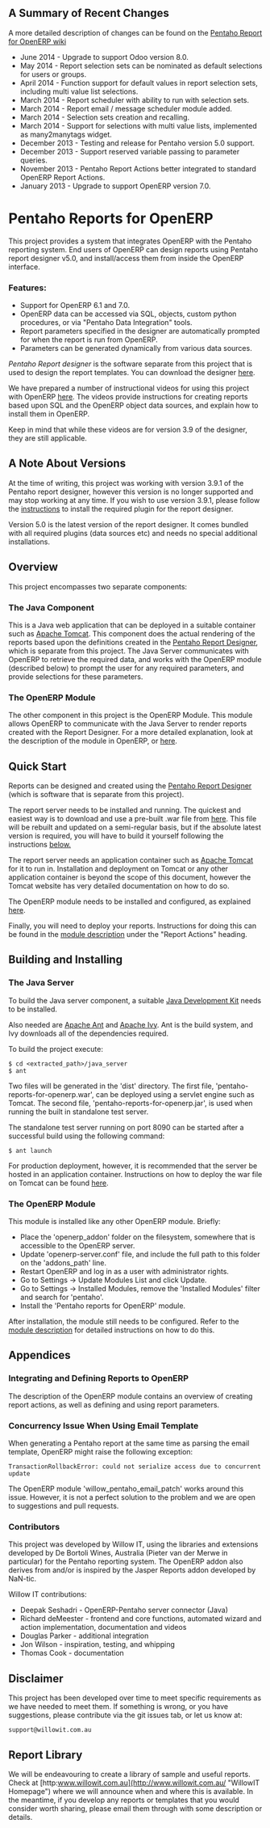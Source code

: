## A Summary of Recent Changes

A more detailed description of changes can be found on the [Pentaho Report for OpenERP wiki](https://github.com/WillowIT/Pentaho-reports-for-OpenERP/wiki/Significant-Changes "Pentaho Reports for OpenERP Wiki")

* June 2014 - Upgrade to support Odoo version 8.0.
* May 2014 - Report selection sets can be nominated as default selections for users or groups.
* April 2014 - Function support for default values in report selection sets, including multi value list selections.
* March 2014 - Report scheduler with ability to run with selection sets.
* March 2014 - Report email / message scheduler module added.
* March 2014 - Selection sets creation and recalling.
* March 2014 - Support for selections with multi value lists, implemented as many2manytags widget.
* December 2013 - Testing and release for Pentaho version 5.0 support.
* December 2013 - Support reserved variable passing to parameter queries.
* November 2013 - Pentaho Report Actions better integrated to standard OpenERP Report Actions.
* January 2013 - Upgrade to support OpenERP version 7.0.

# Pentaho Reports for OpenERP

This project provides a system that integrates OpenERP with the Pentaho reporting system. End users of OpenERP can design reports using Pentaho report designer v5.0, and install/access them from inside the OpenERP interface. 

### Features:
* Support for OpenERP 6.1 and 7.0.
* OpenERP data can be accessed via SQL, objects, custom python procedures, or via "Pentaho Data Integration" tools.
* Report parameters specified in the designer are automatically prompted for when the report is run from OpenERP.
* Parameters can be generated dynamically from various data sources. 

_Pentaho Report designer_ is the software separate from this project that is used to design the report templates. You can download the designer [here](http://sourceforge.net/projects/pentaho/files/Report%20Designer/ "Pentaho Report Designer").

We have prepared a number of instructional videos for using this project with OpenERP [here](https://www.youtube.com/user/WillowITMedia "Willow on Youtube"). The videos provide instructions for creating reports based upon SQL and the OpenERP object data sources, and explain how to install them in OpenERP.

Keep in mind that while these videos are for version 3.9 of the designer, they are still applicable. 

## A Note About Versions

At the time of writing, this project was working with version 3.9.1 of the Pentaho report designer, however this version is no longer supported and may stop working at any time. If you wish to use version 3.9.1, please follow the [instructions](http://pvandermpentaho.blogspot.com.au/2012/05/adding-openerp-datasource-to-pentaho.html "Pentaho 3.9.1 Plugin") to install the required plugin for the report designer. 

Version 5.0 is the latest version of the report designer.  It comes bundled with all required plugins (data sources etc) and needs no special additional installations.

## Overview

This project encompasses two separate components:

### The Java Component

This is a Java web application that can be deployed in a suitable container such as [Apache Tomcat](http://tomcat.apache.org/ "Apache Tomcat"). This component does the actual rendering of the reports based upon the definitions created in the [Pentaho Report Designer](http://sourceforge.net/projects/pentaho/files/Report%20Designer/ "Pentaho Report Designer"), which is separate from this project. The Java Server communicates with OpenERP to retrieve the required data, and works with the OpenERP module (described below) to prompt the user for any required parameters, and provide selections for these parameters.

### The OpenERP Module

The other component in this project is the OpenERP Module. This module allows OpenERP to communicate with the Java Server to render reports created with the Report Designer. For a more detailed explanation, look at the description of the module in OpenERP, or [here](https://github.com/WillowIT/Pentaho-reports-for-OpenERP/blob/version70/openerp_addon/pentaho_reports/__openerp__.py "__openerp__.py in Pentaho OpenERP Module"). 

## Quick Start

Reports can be designed and created using the [Pentaho Report Designer](http://sourceforge.net/projects/pentaho/files/Report%20Designer/ "Pentaho Report Designer") (which is software that is separate from this project).

The report server needs to be installed and running. The quickest and easiest way is to download and use a pre-built .war file from [here](http://cloud1.willowit.com.au/dist/pentaho-reports-for-openerp.war "Pentaho Report Server Packaged for Download"). This file will be rebuilt and updated on a semi-regular basis, but if the absolute latest version is required, you will have to build it yourself following the instructions [below.](#building-and-installing) 

The report server needs an application container such as [Apache Tomcat](http://tomcat.apache.org/ "Apache Tomcat") for it to run in. Installation and deployment on Tomcat or any other application container is beyond the scope of this document, however the Tomcat website has very detailed documentation on how to do so. 

The OpenERP module needs to be installed and configured, as explained [here](#the-openerp-module-1). 

Finally, you will need to deploy your reports. Instructions for doing this can be found in the [module description](https://github.com/WillowIT/Pentaho-reports-for-OpenERP/blob/version70/openerp_addon/pentaho_reports/__openerp__.py "__openerp__.py in Pentaho OpenERP Module") under the "Report Actions" heading. 



## Building and Installing

### The Java Server
To build the Java server component, a suitable [Java Development Kit](http://www.oracle.com/technetwork/java/javase/downloads/jdk7-downloads-1880260.html "Java Development Kit 7") needs to be installed. 

Also needed are [Apache Ant](http://ant.apache.org/ "Apache Ant") and [Apache Ivy](http://ant.apache.org/ivy/ "Apache Ivy"). Ant is the build system, and Ivy downloads all of the dependencies required.

To build the project execute:

	$ cd <extracted_path>/java_server
	$ ant

Two files will be generated in the 'dist' directory. The first file, 'pentaho-reports-for-openerp.war', can be deployed using a servlet engine such as Tomcat. The second file, 'pentaho-reports-for-openerp.jar', is used when running the built in standalone test server.  

The standalone test server running on port 8090 can be started after a successful build using the following command:

	$ ant launch

For production deployment, however, it is recommended that the server be hosted in an application container. Instructions on how to deploy the war file on Tomcat can be found [here](http://tomcat.apache.org/tomcat-6.0-doc/deployer-howto.html#Deploying_using_the_Tomcat_Manager "Deploying Using Tomcat").

### The OpenERP Module

This module is installed like any other OpenERP module. Briefly:

* Place the 'openerp_addon' folder on the filesystem, somewhere that is accessible to the OpenERP server.
* Update 'openerp-server.conf' file, and include the full path to this folder on the 'addons_path' line.
* Restart OpenERP and log in as a user with administrator rights.
* Go to Settings -> Update Modules List and click Update.
* Go to Settings -> Installed Modules, remove the 'Installed Modules' filter and search for 'pentaho'.
* Install the 'Pentaho reports for OpenERP' module.

After installation, the module still needs to be configured. Refer to the [module description](https://github.com/WillowIT/Pentaho-reports-for-OpenERP/blob/version70/openerp_addon/pentaho_reports/__openerp__.py "__openerp__.py in Pentaho OpenERP Module") for detailed instructions on how to do this. 


## Appendices

### Integrating and Defining Reports to OpenERP

The description of the OpenERP module contains an overview of creating report actions, as well as defining and using report parameters.

### Concurrency Issue When Using Email Template

When generating a Pentaho report at the same time as parsing the email template, OpenERP might raise the following exception:

    TransactionRollbackError: could not serialize access due to concurrent update

The OpenERP module 'willow_pentaho_email_patch' works around this issue. However, it is not a perfect solution to the problem and we are open to suggestions and pull requests.

### Contributors

This project was developed by Willow IT, using the libraries and extensions developed by De Bortoli Wines, Australia (Pieter van der Merwe in particular) for the Pentaho reporting system. The OpenERP addon also derives from and/or is inspired by the Jasper Reports addon developed by NaN-tic.

Willow IT contributions:

* Deepak Seshadri - OpenERP-Pentaho server connector (Java)
* Richard deMeester - frontend and core functions, automated wizard and action implementation, documentation and videos
* Douglas Parker - additional integration
* Jon Wilson - inspiration, testing, and whipping
* Thomas Cook - documentation


## Disclaimer

This project has been developed over time to meet specific requirements as we have needed to meet them. If something is wrong, or you have suggestions, please contribute via the git issues tab, or let us know at:

	support@willowit.com.au


## Report Library

We will be endeavouring to create a library of sample and useful reports. Check at [http:www.willowit.com.au](http://www.willowit.com.au/ "WillowIT Homepage") where we will announce when and where this is available. In the meantime, if you develop any reports or templates that you would consider worth sharing, please email them through with some description or details.
